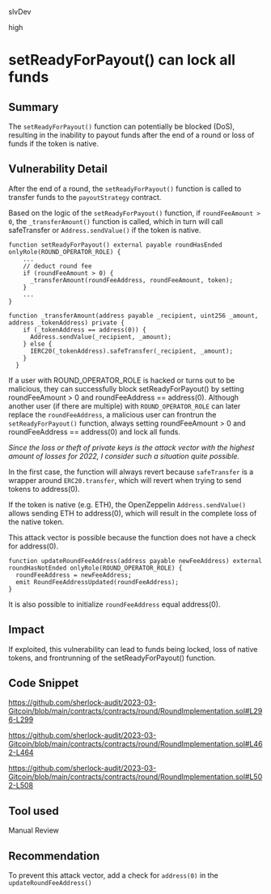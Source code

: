 slvDev

high

# setReadyForPayout() can lock all funds

## Summary

The `setReadyForPayout()` function can potentially be blocked (DoS), resulting in the inability to payout funds after the end of a round or loss of funds if the token is native.

## Vulnerability Detail

After the end of a round, the `setReadyForPayout()` function is called to transfer funds to the `payoutStrategy` contract.

Based on the logic of the `setReadyForPayout()` function, if `roundFeeAmount > 0`, the `_transferAmount()` function is called, which in turn will call safeTransfer or `Address.sendValue()` if the token is native.

```solidity
function setReadyForPayout() external payable roundHasEnded onlyRole(ROUND_OPERATOR_ROLE) {
    ...
    // deduct round fee
    if (roundFeeAmount > 0) {
      _transferAmount(roundFeeAddress, roundFeeAmount, token);
    }
    ...
}
```

```solidity
function _transferAmount(address payable _recipient, uint256 _amount, address _tokenAddress) private {
    if (_tokenAddress == address(0)) {
      Address.sendValue(_recipient, _amount);
    } else {
      IERC20(_tokenAddress).safeTransfer(_recipient, _amount);
    }
  }
```

If a user with ROUND_OPERATOR_ROLE is hacked or turns out to be malicious, they can successfully block setReadyForPayout() by setting roundFeeAmount > 0 and roundFeeAddress == address(0).
Although another user (if there are multiple) with `ROUND_OPERATOR_ROLE` can later replace the `roundFeeAddress`, a malicious user can frontrun the `setReadyForPayout()` function, always setting roundFeeAmount > 0 and roundFeeAddress == address(0) and lock all funds.

_Since the loss or theft of private keys is the attack vector with the highest amount of losses for 2022, I consider such a situation quite possible._

In the first case, the function will always revert because `safeTransfer` is a wrapper around `ERC20.transfer`, which will revert when trying to send tokens to address(0).

If the token is native (e.g. ETH), the OpenZeppelin `Address.sendValue()` allows sending ETH to address(0), which will result in the complete loss of the native token.

This attack vector is possible because the function does not have a check for address(0).

```solidity
function updateRoundFeeAddress(address payable newFeeAddress) external roundHasNotEnded onlyRole(ROUND_OPERATOR_ROLE) {
  roundFeeAddress = newFeeAddress;
  emit RoundFeeAddressUpdated(roundFeeAddress);
}
```

It is also possible to initialize `roundFeeAddress` equal address(0).

## Impact

If exploited, this vulnerability can lead to funds being locked, loss of native tokens, and frontrunning of the setReadyForPayout() function.

## Code Snippet
https://github.com/sherlock-audit/2023-03-Gitcoin/blob/main/contracts/contracts/round/RoundImplementation.sol#L296-L299

https://github.com/sherlock-audit/2023-03-Gitcoin/blob/main/contracts/contracts/round/RoundImplementation.sol#L462-L464

https://github.com/sherlock-audit/2023-03-Gitcoin/blob/main/contracts/contracts/round/RoundImplementation.sol#L502-L508

## Tool used

Manual Review

## Recommendation

To prevent this attack vector, add a check for `address(0)` in the `updateRoundFeeAddress()`
